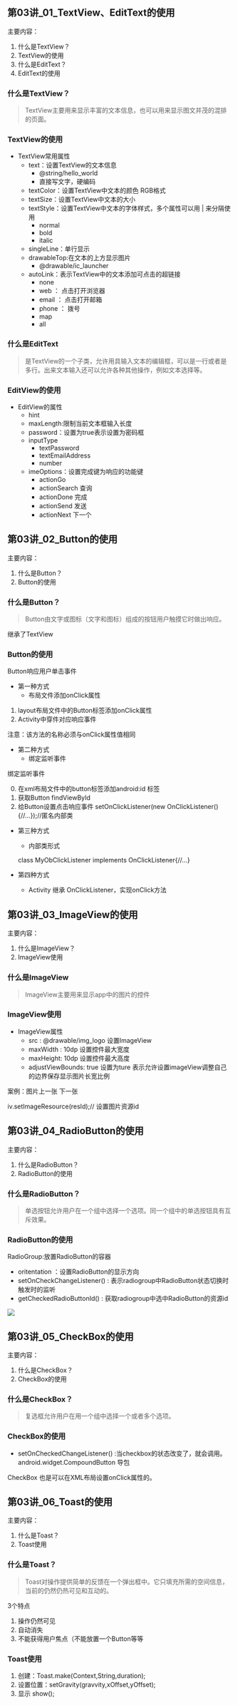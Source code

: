 ## 第03讲_01_TextView、EditText的使用

主要内容：

1. 什么是TextView？
2. TextView的使用
3. 什么是EditText？
4. EditText的使用


### 什么是TextView？

> TextView主要用来显示丰富的文本信息，也可以用来显示图文并茂的混排的页面。


### TextView的使用

* TextView常用属性
	* text：设置TextView的文本信息
		* @string/hello_world
		* 直接写文字，硬编码
	* textColor：设置TextView中文本的颜色 RGB格式
	* textSize：设置TextView中文本的大小
	* textStyle：设置TextView中文本的字体样式，多个属性可以用 | 来分隔使用
		* normal
		* bold
		* italic
	* singleLine：单行显示
	* drawableTop:在文本的上方显示图片
		* @drawable/ic_launcher
	* autoLink：表示TextView中的文本添加可点击的超链接
		* none
		* web ： 点击打开浏览器
		* email ： 点击打开邮箱
		* phone ： 拨号
		* map
		* all


### 什么是EditText

> 是TextView的一个子类，允许用具输入文本的编辑框，可以是一行或者是多行。出来文本输入还可以允许各种其他操作，例如文本选择等。


### EditView的使用

* EditView的属性
	* hint
	* maxLength:限制当前文本框输入长度
	* password：设置为true表示设置为密码框
	* inputType
		* textPassword
		* textEmailAddress
		* number
	* imeOptions：设置完成键为响应的功能键
		* actionGo
		* actionSearch 查询
		* actionDone 完成
		* actionSend 发送
		* actionNext 下一个

## 第03讲_02_Button的使用

主要内容：

1. 什么是Button？
2. Button的使用


### 什么是Button？

> Button由文字或图标（文字和图标）组成的按钮用户触摸它时做出响应。

继承了TextView

### Button的使用

Button响应用户单击事件

* 第一种方式
	* 布局文件添加onClick属性


1. layout布局文件中的Button标签添加onClick属性
2. Activity中穿件对应响应事件

注意：该方法的名称必须与onClick属性值相同


* 第二种方式
	* 绑定监听事件


绑定监听事件

0. 在xml布局文件中的button标签添加android:id 标签
1. 获取Button findViewById
2. 给Button设置点击响应事件 setOnClickListener(new OnClickListener(){//...});//匿名内部类


* 第三种方式
	* 内部类形式

	class MyObClickListener implements OnClickListener{//...}

* 第四种方式
	* Activity 继承 OnClickListener，实现onClick方法



## 第03讲_03_ImageView的使用


主要内容：

1. 什么是ImageView？
2. ImageView使用


### 什么是ImageView

> ImageView主要用来显示app中的图片的控件

### ImageView使用

* ImageView属性
	* src : @drawable/img_logo 设置ImageView
	* maxWidth : 10dp 设置控件最大宽度
	* maxHeight: 10dp 设置控件最大高度
	* adjustViewBounds: true 设置为ture 表示允许设置imageView调整自己的边界保存显示图片长宽比例


案例：图片上一张 下一张

 iv.setImageResource(resId);// 设置图片资源id


## 第03讲_04_RadioButton的使用

主要内容：

1. 什么是RadioButton？
2. RadioButton的使用


### 什么是RadioButton？

> 单选按钮允许用户在一个组中选择一个选项。同一个组中的单选按钮具有互斥效果。


### RadioButton的使用

RadioGroup:放置RadioButton的容器

- oritentation ：设置RadioButton的显示方向
- setOnCheckChangeListener() : 表示radiogroup中RadioButton状态切换时触发时的监听
- getCheckedRadioButtonId() : 获取radiogroup中选中RadioButton的资源id


![](https://github.com/IvyZh/Android_Learning/blob/master/imgs/yztc/QQ%E6%88%AA%E5%9B%BE20161208143229.png)


## 第03讲_05_CheckBox的使用

主要内容：

1. 什么是CheckBox？
2. CheckBox的使用


### 什么是CheckBox？

> 复选框允许用户在用一个组中选择一个或者多个选项。

### CheckBox的使用

- setOnCheckedChangeListener() :当checkbox的状态改变了，就会调用。android.widget.CompoundButton 导包

CheckBox 也是可以在XML布局设置onClick属性的。

## 第03讲_06_Toast的使用

主要内容：

1. 什么是Toast？
2. Toast使用

### 什么是Toast？

> Toast对操作提供简单的反馈在一个弹出框中。它只填充所需的空间信息，当前的仍然仍热可见和互动的。

3个特点

1. 操作仍然可见
2. 自动消失
3. 不能获得用户焦点（不能放置一个Button等等


### Toast使用

1. 创建：Toast.make(Context,String,duration);
2. 设置位置：setGravity(gravvity,xOffset,yOffset);
3. 显示 show();